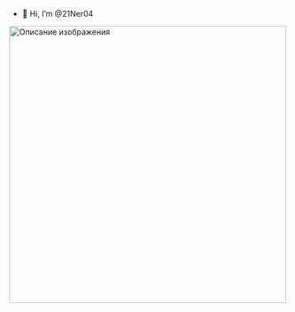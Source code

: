 - 👋 Hi, I’m @21Ner04

<a href="[ссылканаизображение](https://images-ext-2.discordapp.net/external/dnkRp3NFGcHum_z5YK0NRErxsP1K_dsCfkr3uvqnbR4/https/media.tenor.com/Z6gmDPeM6dgAAAPo/dance-moves.mp4).gif"><img src="[ссылканаизображение](https://images-ext-2.discordapp.net/external/dnkRp3NFGcHum_z5YK0NRErxsP1K_dsCfkr3uvqnbR4/https/media.tenor.com/Z6gmDPeM6dgAAAPo/dance-moves.mp4).gif" alt="Описание изображения" width="500"></a>

